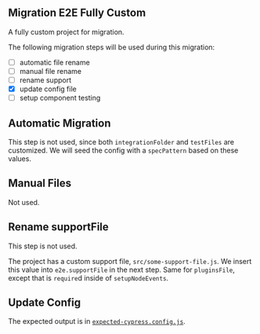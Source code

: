 ## Migration E2E Fully Custom

A fully custom project for migration.

The following migration steps will be used during this migration:

- [ ] automatic file rename
- [ ] manual file rename
- [ ] rename support
- [x] update config file
- [ ] setup component testing

## Automatic Migration

This step is not used, since both `integrationFolder` and `testFiles` are customized. We will seed the config with a `specPattern` based on these values.

## Manual Files

Not used.

## Rename supportFile

This step is not used.

The project has a custom support file, `src/some-support-file.js`. We insert this value into `e2e.supportFile` in the next step. Same for `pluginsFile`, except that is `require`d inside of `setupNodeEvents`.

## Update Config

The expected output is in [`expected-cypress.config.js`](./expected-cypress.config.js).